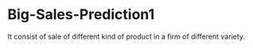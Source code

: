 # Big-Sales-Prediction1
It consist of sale of different kind of product in a firm of different variety. 
